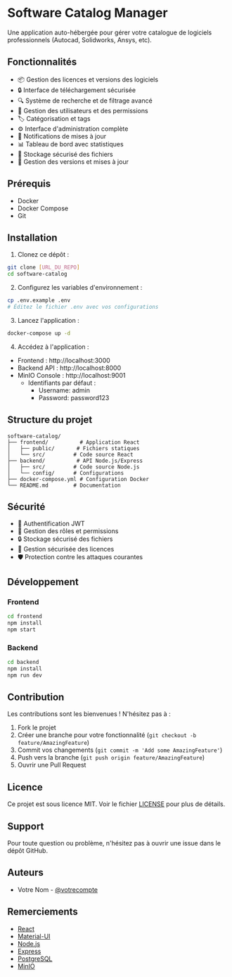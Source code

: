 # Software Catalog Manager

Une application auto-hébergée pour gérer votre catalogue de logiciels professionnels (Autocad, Solidworks, Ansys, etc).

## Fonctionnalités

- 📦 Gestion des licences et versions des logiciels
- 🔒 Interface de téléchargement sécurisée
- 🔍 Système de recherche et de filtrage avancé
- 👥 Gestion des utilisateurs et des permissions
- 🏷️ Catégorisation et tags
- ⚙️ Interface d'administration complète
- 🔔 Notifications de mises à jour
- 📊 Tableau de bord avec statistiques
- 💾 Stockage sécurisé des fichiers
- 🔄 Gestion des versions et mises à jour

## Prérequis

- Docker
- Docker Compose
- Git

## Installation

1. Clonez ce dépôt :
```bash
git clone [URL_DU_REPO]
cd software-catalog
```

2. Configurez les variables d'environnement :
```bash
cp .env.example .env
# Éditez le fichier .env avec vos configurations
```

3. Lancez l'application :
```bash
docker-compose up -d
```

4. Accédez à l'application :
- Frontend : http://localhost:3000
- Backend API : http://localhost:8000
- MinIO Console : http://localhost:9001
  - Identifiants par défaut :
    - Username: admin
    - Password: password123

## Structure du projet

```
software-catalog/
├── frontend/          # Application React
│   ├── public/       # Fichiers statiques
│   └── src/         # Code source React
├── backend/          # API Node.js/Express
│   ├── src/         # Code source Node.js
│   └── config/      # Configurations
├── docker-compose.yml # Configuration Docker
└── README.md        # Documentation
```

## Sécurité

- 🔐 Authentification JWT
- 👥 Gestion des rôles et permissions
- 🔒 Stockage sécurisé des fichiers
- 🔑 Gestion sécurisée des licences
- 🛡️ Protection contre les attaques courantes

## Développement

### Frontend

```bash
cd frontend
npm install
npm start
```

### Backend

```bash
cd backend
npm install
npm run dev
```

## Contribution

Les contributions sont les bienvenues ! N'hésitez pas à :

1. Fork le projet
2. Créer une branche pour votre fonctionnalité (`git checkout -b feature/AmazingFeature`)
3. Commit vos changements (`git commit -m 'Add some AmazingFeature'`)
4. Push vers la branche (`git push origin feature/AmazingFeature`)
5. Ouvrir une Pull Request

## Licence

Ce projet est sous licence MIT. Voir le fichier [LICENSE](LICENSE) pour plus de détails.

## Support

Pour toute question ou problème, n'hésitez pas à ouvrir une issue dans le dépôt GitHub.

## Auteurs

- Votre Nom - [@votrecompte](https://github.com/votrecompte)

## Remerciements

- [React](https://reactjs.org/)
- [Material-UI](https://mui.com/)
- [Node.js](https://nodejs.org/)
- [Express](https://expressjs.com/)
- [PostgreSQL](https://www.postgresql.org/)
- [MinIO](https://min.io/) 